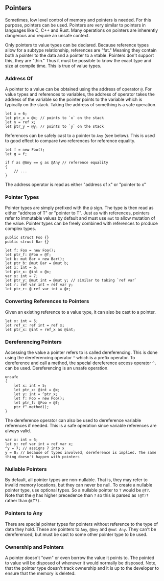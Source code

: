 ## Pointers

Sometimes, low level control of memory and pointers is needed. For this purpose, pointers can be used. Pointers are very similar to pointers in languages like C, C++ and Rust. Many operations on pointers are inherently dangerous and require an unsafe context.

Only pointers to value types can be declared. Because reference types allow for a subtype relationship, references are "fat." Meaning they contain both a pointer to the data and a pointer to a vtable. Pointers don't support this, they are "thin." Thus it must be possible to know the exact type and size at compile time. This is true of value types.

### Address Of

A pointer to a value can be obtained using the address of operator `@`. For value types and references to variables, the address of operator takes the address of the variable so the pointer points to the variable which is typically on the stack. Taking the address of something is a safe operation.

```azoth
let x = 6;
let ptr_x = @x; // points to `x` on the stack
let y = ref x;
let ptr_y = @y; // points to `y` on the stack
```

References can be safely cast to a pointer to `Any` (see below). This is used to good effect to compare two references for reference equality.

```azoth
let f = new Foo();
let g = f;

if f as @Any == g as @Any // reference equality
{
    // ...
}
```

The address operator is read as either "address of x" or "pointer to x"

### Pointer Types

Pointer types are simply prefixed with the `@` sign. The type is then read as either "address of T" or "pointer to T". Just as with references, pointers refer to immutable values by default and must use `mut` to allow mutation of the value. Pointer types can be freely combined with references to produce complex types.

```azoth
public struct Foo {}
public struct Bar {}

let f: Foo = new Foo();
let ptr_f: @Foo = @f;
let b: mut Bar = new Bar();
let ptr_b: @mut Bar = @mut b;
let x: int = 6;
let ptr_x: @int = @x;
var y: int = 7;
let ptr_y: @mut int = @mut y; // similar to taking `ref var`
let r: ref var int = ref var y;
let ptr_r: @ ref var int = @r;
```

### Converting References to Pointers

Given an existing reference to a value type, it can also be cast to a pointer.

```azoth
let x: int = 5;
let ref_x: ref int = ref x;
let ptr_x: @int = ref_x as @int;
```

### Dereferencing Pointers

Accessing the value a pointer refers to is called dereferencing. This is done using the dereferencing operator `^` which is a prefix operator. To dereference and call a method, the special dereference access operator `^.` can be used. Dereferencing is an unsafe operation.

```azoth
unsafe
{
    let x: int = 5;
    let ptr_x: @int = @x;
    let y: int = ^ptr_x;
    let f: Foo = new Foo();
    let ptr_f: @Foo = @f;
    ptr_f^.method();
}
```

The dereference operator can also be used to dereference variable references if needed. This is a safe operation since variable references are always valid.

```azoth
var x: int = 6;
let y: ref var int = ref var x;
^y = 7; // assigns 7 into x
y = 8; // because of types involved, dereference is implied. The same thing doesn't happen with pointers
```

### Nullable Pointers

By default, all pointer types are non-nullable. That is, they may refer to invalid memory locations, but they can never be null. To create a nullable pointer type, use optional types. So a nullable pointer to `T` would be `@T?`. Note that the `@` has higher precedence than `?` so this is parsed as `(@T)?` rather than `@(T?)`.

### Pointers to Any

There are special pointer types for pointers without reference to the type of data they hold. These are pointers to `Any`, `@Any` and `@mut Any`. They can't be dereferenced, but must be cast to some other pointer type to be used.

### Ownership and Pointers

A pointer doesn't "own" or even borrow the value it points to. The pointed to value will be disposed of whenever it would normally be disposed. Note, that the pointer type doesn't track ownership and it is up to the developer to ensure that the memory is deleted.
